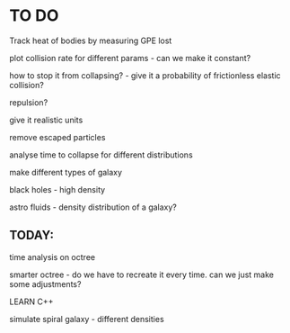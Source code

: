 # TO DO

Track heat of bodies by measuring GPE lost

plot collision rate for different params - can we make it constant?

how to stop it from collapsing? - give it a probability of frictionless elastic collision?

repulsion?

give it realistic units

remove escaped particles

analyse time to collapse for different distributions

make different types of galaxy

black holes - high density

astro fluids - density distribution of a galaxy?


## TODAY:

time analysis on octree

smarter octree - do we have to recreate it every time. can we just make some adjustments?

LEARN C++

simulate spiral galaxy - different densities

